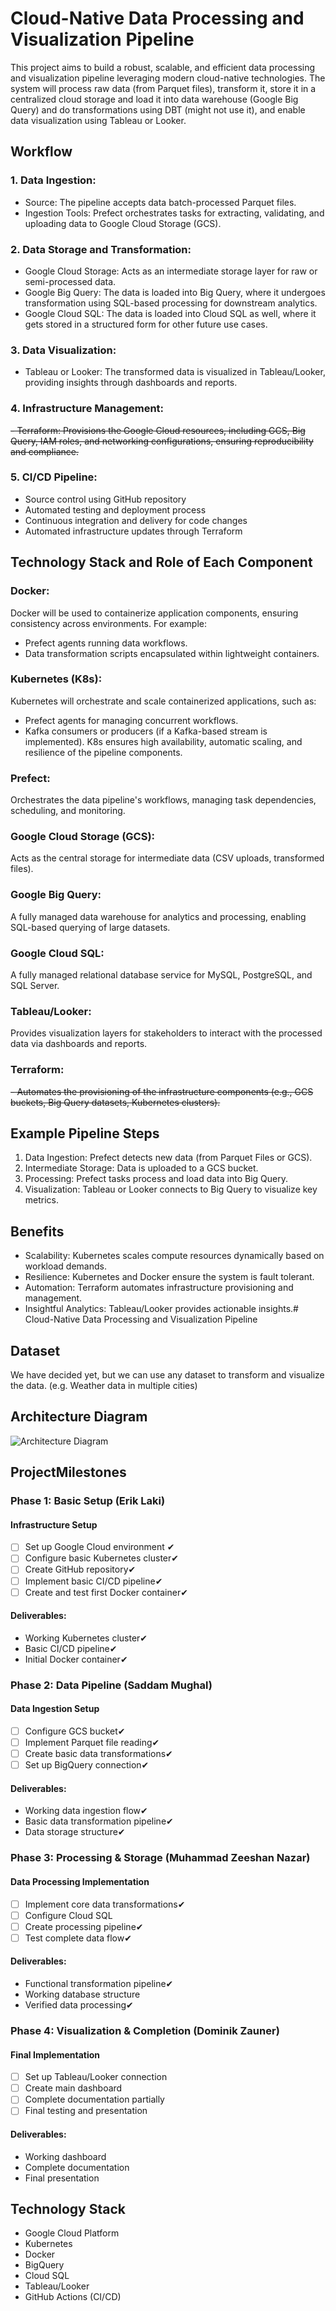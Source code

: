 # Cloud-Native Data Processing and Visualization Pipeline

This project aims to build a robust, scalable, and efficient data processing and visualization pipeline leveraging modern cloud-native technologies. The system will process raw data (from Parquet files), transform it, store it in a centralized cloud storage and load it into data warehouse (Google Big Query) and do transformations using DBT (might not use it), and enable data visualization using Tableau or Looker.

## Workflow

### 1. Data Ingestion:
- Source: The pipeline accepts data batch-processed Parquet files.
- Ingestion Tools: Prefect orchestrates tasks for extracting, validating, and uploading data to Google Cloud Storage (GCS).

### 2. Data Storage and Transformation:
- Google Cloud Storage: Acts as an intermediate storage layer for raw or semi-processed data.
- Google Big Query: The data is loaded into Big Query, where it undergoes transformation using SQL-based processing for downstream analytics.
- Google Cloud SQL: The data is loaded into Cloud SQL as well, where it gets stored in a structured form for other future use cases.

### 3. Data Visualization:
- Tableau or Looker: The transformed data is visualized in Tableau/Looker, providing insights through dashboards and reports.

### 4. Infrastructure Management:
~~- Terraform: Provisions the Google Cloud resources, including GCS, Big Query, IAM roles, and networking configurations, ensuring reproducibility and compliance.~~

### 5. CI/CD Pipeline:
- Source control using GitHub repository
- Automated testing and deployment process
- Continuous integration and delivery for code changes
- Automated infrastructure updates through Terraform

## Technology Stack and Role of Each Component

### Docker:
Docker will be used to containerize application components, ensuring consistency across environments. For example:
- Prefect agents running data workflows.
- Data transformation scripts encapsulated within lightweight containers.

### Kubernetes (K8s):
Kubernetes will orchestrate and scale containerized applications, such as:
- Prefect agents for managing concurrent workflows.
- Kafka consumers or producers (if a Kafka-based stream is implemented).
K8s ensures high availability, automatic scaling, and resilience of the pipeline components.

### Prefect:
Orchestrates the data pipeline's workflows, managing task dependencies, scheduling, and monitoring.

### Google Cloud Storage (GCS):
Acts as the central storage for intermediate data (CSV uploads, transformed files).

### Google Big Query:
A fully managed data warehouse for analytics and processing, enabling SQL-based querying of large datasets.

### Google Cloud SQL:
A fully managed relational database service for MySQL, PostgreSQL, and SQL Server.

### Tableau/Looker:
Provides visualization layers for stakeholders to interact with the processed data via dashboards and reports.

 ### Terraform:
~~- Automates the provisioning of the infrastructure components (e.g., GCS buckets, Big Query datasets, Kubernetes clusters).~~

## Example Pipeline Steps
1. Data Ingestion: Prefect detects new data (from Parquet Files or GCS).
2. Intermediate Storage: Data is uploaded to a GCS bucket.
3. Processing: Prefect tasks process and load data into Big Query.
4. Visualization: Tableau or Looker connects to Big Query to visualize key metrics.

## Benefits
- Scalability: Kubernetes scales compute resources dynamically based on workload demands.
- Resilience: Kubernetes and Docker ensure the system is fault tolerant.
- Automation: Terraform automates infrastructure provisioning and management.
- Insightful Analytics: Tableau/Looker provides actionable insights.# Cloud-Native Data Processing and Visualization Pipeline

## Dataset
We have decided yet, but we can use any dataset to transform and visualize the data. (e.g. Weather data in multiple cities)


## Architecture Diagram
![Architecture Diagram](./proposal.png)

## ProjectMilestones

### Phase 1: Basic Setup (Erik Laki)
#### Infrastructure Setup
- [ ] Set up Google Cloud environment ✔
- [ ] Configure basic Kubernetes cluster✔
- [ ] Create GitHub repository✔
- [ ] Implement basic CI/CD pipeline✔
- [ ] Create and test first Docker container✔

#### Deliverables:
* Working Kubernetes cluster✔
* Basic CI/CD pipeline✔
* Initial Docker container✔

### Phase 2: Data Pipeline (Saddam Mughal)
#### Data Ingestion Setup
- [ ] Configure GCS bucket✔
- [ ] Implement Parquet file reading✔
- [ ] Create basic data transformations✔
- [ ] Set up BigQuery connection✔

#### Deliverables:
* Working data ingestion flow✔
* Basic data transformation pipeline✔
* Data storage structure✔

### Phase 3: Processing & Storage  (Muhammad Zeeshan Nazar)
#### Data Processing Implementation
- [ ] Implement core data transformations✔
- [ ] Configure Cloud SQL
- [ ] Create processing pipeline✔
- [ ] Test complete data flow✔

#### Deliverables:
* Functional transformation pipeline✔
* Working database structure
* Verified data processing✔

### Phase 4: Visualization & Completion (Dominik Zauner)
#### Final Implementation
- [ ] Set up Tableau/Looker connection
- [ ] Create main dashboard
- [ ] Complete documentation partially
- [ ] Final testing and presentation

#### Deliverables:
* Working dashboard
* Complete documentation
* Final presentation

## Technology Stack
* Google Cloud Platform
* Kubernetes
* Docker
* BigQuery
* Cloud SQL
* Tableau/Looker
* GitHub Actions (CI/CD)